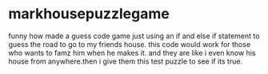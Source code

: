 # markhousepuzzlegame
funny how  made a guess code game just using an if and else if statement to guess the road to go to my friends house. this code would work for those who wants to famz him when he makes it. and they are like i even know his house from anywhere.then i give them this test puzzle to see if its true.
